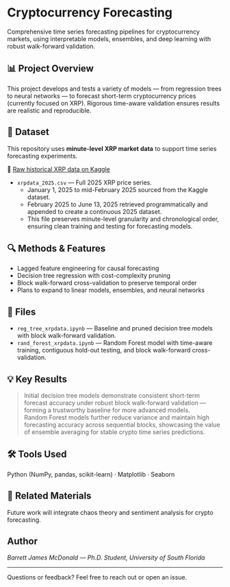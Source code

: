 # Cryptocurrency Forecasting

Comprehensive time series forecasting pipelines for cryptocurrency markets, using interpretable models, ensembles, and deep learning with robust walk-forward validation.

## 📊 Project Overview

This project develops and tests a variety of models — from regression trees to neural networks — to forecast short-term cryptocurrency prices (currently focused on XRP). Rigorous time-aware validation ensures results are realistic and reproducible.

## 📂 Dataset

This repository uses **minute-level XRP market data** to support time series forecasting experiments.

🔗 [Raw historical XRP data on Kaggle](https://www.kaggle.com/datasets/imranbukhari/comprehensive-xrpusd-1m-data)

- `xrpdata_2025.csv` — Full 2025 XRP price series.  
   - January 1, 2025 to mid-February 2025 sourced from the Kaggle dataset.
   - February 2025 to June 13, 2025 retrieved programmatically and appended to create a continuous 2025 dataset.
   - This file preserves minute-level granularity and chronological order, ensuring clean training and testing for forecasting models.

## 🔍 Methods & Features

* Lagged feature engineering for causal forecasting
* Decision tree regression with cost-complexity pruning
* Block walk-forward cross-validation to preserve temporal order
* Plans to expand to linear models, ensembles, and neural networks
## 📁 Files

- `reg_tree_xrpdata.ipynb` — Baseline and pruned decision tree models with block walk-forward validation.
- `rand_forest_xrpdata.ipynb` — Random Forest model with time-aware training, contiguous hold-out testing, and block walk-forward cross-validation.

## 💡 Key Results

> Initial decision tree models demonstrate consistent short-term forecast accuracy under robust block walk-forward validation — forming a trustworthy baseline for more advanced models.  
> Random Forest models further reduce variance and maintain high forecasting accuracy across sequential blocks, showcasing the value of ensemble averaging for stable crypto time series predictions.

## 🛠 Tools Used

Python (NumPy, pandas, scikit-learn) · Matplotlib · Seaborn

## 📄 Related Materials

Future work will integrate chaos theory and sentiment analysis for crypto forecasting.

## Author

*Barrett James McDonald — Ph.D. Student, University of South Florida*

---

Questions or feedback? Feel free to reach out or open an issue.
